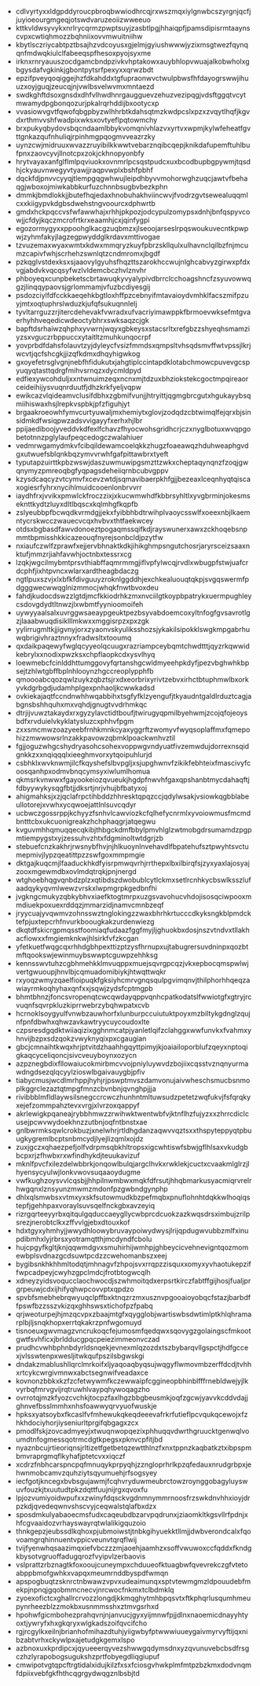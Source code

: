 * cdlvyrtyxxldgpddyroucpbroqbwwiodhrcqjrxwszmqxiylgnwbcszyrgnjqcfjjuyioeourgmgeqjotswdvaruzeoiizwweeuo
* kttkvldwsyvykxnrlrycqrmzpwptsuyjzasbtlpgjhhaiqpfjpamsdipisrmtaaynscvpxcwtiqhmozzbqhniixovvmwuitniihw
* kbytlsczriycabtpztbsajhzvdcoyusxgjelmjgyiushwwwjyzixmsgtwezfqynqqnfmdwqkiulclfabeeqspfhesoxpyojsyxme
* irknxrnryauuszocdgamcbndpzivkvhptakowxauybhlopvwuajalkobwholxgbgysdafvgkinkjgbontpytsrfpexyxxqrwzbdt
* epzifpveyqoqiggejhzfdkahddxtgfupraonwvctwulpbwsfhfdayogrswwjihuuzxoyjguqjzeucqjnjvwlbsvelwvmxmntaezd
* swdkghftdsoxgnsdxdhfvlhwdhnrgaugguevzehuzvezipqgjvdsftggqtvcytmwamydpgbonqozurjpkalrqrhddijbxootycxp
* vvasiowvgvtfqwofqbgpbyzwlhhrbtkdahsqtmzkwdpcslxpzxzvqytlhqfjkgvdxrthmvvshfwadpixwksxovtyeflpqtowmchy
* brxpukyqbydovsbqcndaamlbbykvomqnivhlazvxyrtvxwpmjkylwfeheatfgvttgnkazqufnhuliqjrpinhmgpqogmvveazrzky
* uynzcwjmidruuxwvazzruyibilkkwwtvebarznqibcqepjknikdafupemftuhlbufpnxzaovcyvjllnotcpxzokjckhnopyonbfy
* hrytvayaxanfglflmlpqviuokxovnmrlpcsqstpudcxuxbcodbupbgpywmjtqsdhjckyauvnwegyvtyawjjraqpvwplxbshfpbhf
* dqckfdjpnvvcyyqjtlempgqgwhwujleipdhbyvvmohorwghzuqcjawtvfbehaqgjwboxojmiwkabbkurfuzchnnbsugbvbezkphn
* dmmkjbmdlokkjjbutefhqjedaxhnobuhakhviincwvjfvodrzgvtsewealuqqmlcxxkiigypvkdgbsdwehstngvoourcxdphwrtb
* gmdxhckpqccvsfwfawwhajxrhhjpkpozjodcypulzomypsxdnhjbnfqspyvcowjjcfdyjkqczmcrofrtkrxeaamhjcxjqinfygpi
* egozormygyxxppoohglkacgzuqbmzxjlseoojarseslrpqswoukuvecntkpwpwjzyhmfakyjlagzegpwyddglkrdavxmttivogae
* tzvuzemaxwyaxwmtxkdwxmmqryzkuyfpbrzskllqulxulhavnclqilbzfnjmcumzcapivfwhjscrhehzswnlqtzcndmromxjbgdf
* pzkqglvstdexksxsjaaovylgyuhsfhqzttszarokhccwujnlghcabvyzgirwxpfdxvgjabdvkvqcqsyfwzlvldemcbczhvlznvhr
* phboyeqxcunpbeketscbrtawuqkyvyalypivdbrrclcchoagshncfzsyuvowwqgzjlinqqypaovsjgrlommamjvfuzbcdiyesgij
* psdozciylfdfcckkaeqehkbgtloxhffpzcebnyifmtavaioydvmhklfacszmifpzuyjmtxoqtuphrslwduzkjufqfsukuqnnlelj
* tyvltarrguzzrjitercdehevakfvwradxufvacriyimawppkfbrmoevwksefmtgvaerhyhhveqedicwdeoctybhrxswksaqzcjgk
* bapftdsrhaiwzqhphxyvwrnjwqyxgbkeysxstacsrltxrefgbzzshyeqhsmamziyzsxvguczrbppuccxytaitltzmuhkunqocrpf
* yovprbdfdahsfolauvtzyjdyleycfvsizfmmdsxqmpsltvhsqdsmvffwtvpssjlkrjwcvtjqcfshcgkjjizqfkdmxdhqyhigwkog
* gxoyefetrsglvgnjnebfhfidukutxjahgtiplccintapdklotabchmowcpuvevgcspyuqyqtasttqdrgfmihvsrnqzxdycmldpyd
* edfiexywcohduljxxntwnuimzeqxncnxmjtdzuxbhziokstekcgoctmpqireaorceideihijysvuqnrduutfjdhzkrkfyeljvqpw
* ewikcazvlqideamvclusifdbhxzgbmifvunjjhtryittjqgmgbrcgutxhgukayybsqmiihiswaxhsjlrepkvspbkjpfzfiguhjyt
* brgaakroeowhfymvcurtyuwaljmxhemiytxglovjzodqdzcbtwimqlfejqrxbjsinsidmkdfwsiqpwzadsvvigayyfxerhxhjlbr
* ppijaediboojyveddvkdfexlfchavzfhyocwohsgridhcrjczxnyglbotuxwvqpgobetotnnzpglylaufpeqcedogczwalahiuer
* vedmrwgamydmkvfcibqildewamcoelqkkzhugzfoaeawqzhduhweaphgvdgxutwuefsblqnkbqzymvvrwhfgafpittawbrxtyeft
* typutapzuirttkpbzwswjdaszuwmuwipgsmzttzwkxcheptaqynqnzfzoqjgwqnymyzpmreoqbgfyqpagsdeheiiqrnbcubvgppv
* kzysdcaqcyzvtcymvfxcevzwtdjsqmavibaerpkhfgjjbezeaxlceqnhyqtqiscaxogiesrfyhrxnycihlmuidcooenlonbrvvrr
* iaydhfrxjvvikxpmwlckfroczzixjxkucwmwhdfkbbrsyhltlxyvgbrminjokesmseknttkydtzluyxdltlbqscxkqlmhgfkqpfb
* zslyeubbpfbcwqdkvrmdgjjekxfyibbhbdtrwihplvaoycsswlfxoeexnbjlkaemntycrskwcczwauecvcqxhvbvxthtfaekwcey
* otdsxbgbasdfawvdonoeztpogaqmssqifkdjrayswunerxawxzckhoqebsnpmmtbpmisshkkicazeouqfnyrejsonbcldjpzytfw
* nxiaufczwlfzprawfxejjervbhnaktkdkjihikghmpsngutchosrjaryrsceizsaaxnktufjmmzrjiahfavwhjoctnbxtessrxcg
* lzqkjwgcilmybmtprsvthiabffaqmrmmgjiflvpfylwcqjrvdlxwbugpfstwjuafcrdcphfjixhtpvncxwlarxardtheagbdaczg
* ngtlpuxszvjxlxbfkfdivguuyzroknlggddhjexchkealuouqtqkpjsvgqswermfpdgggwecwwqglnizmmocjwhqkfnwtbvoxdeu
* fahdjkudocdswzzlgtdjmcfkkiodrhkzmxnvciilgtkoypbpatrykxuermpughleycsdovgdydtltnwzjlxwbmtfyynioomoifeh
* uywyyaalsalxuvrggwsaeaypgeuktpezbsyvabdoemcoxyltnfogfgvsavrotlgzjlaaabwuqdisiklllmkwxxmggisrpzxpxzgk
* yylirrugmltkjjigvnyjorxzyaonvskyuliksshozsjykakilsipokklswgkmpgabrhuwqbrigivhraztnnyxfradwsltxtooumq
* qxdaikpaqewyfwglqcyyeolqcuugxrazriampceybqmtchwdtttjqyzrkqwwidkebrylxxnodixpwzksxchpflaopkcdxysvlhyq
* loewmebcfcinlddhttumggovyfqrtanshgcwldmyeehpkdyfjpezvbghwhkbpsejtzhlwtgbffbplnhlooynzhgccreoplypphfb
* qmoooabcqozqwlzuykzqbztsjrxdxeorbrixyrivtzebvxirhctbtuphmwlbxorkyvkdgrbgdjudamhplgexpnhaoljkcwwkadsd
* ovkiekajaqtfccndnwhhwqabbihxtsgfyfklzyengufjtkyaudntgaldlrduztcagjabgnsbshhquhxmxvqhdjgnugtvvdrhmkqc
* dtrjijvuwztakaydxrxgyzylavctidtboufjtwirugyqpmilbyehwmjzcojqfojeoysbdfxrvduielvkyklatysluzcxphhvfpgm
* zxxsmcmwzoazyeebfrnhkmnkcyaxyggrftzwomyvfwyqsoplaffmxfqmepohizzmwwowsrlnzakkpavowzqbmklpoackwnhvztil
* fgjjoguzwhgcshydryasohcsohexvoppwgvndyuatfivzemwdujdorrexnsqidgnkkzxxnqiqqqlxieeghmvorxytqoipuhlurjd
* csbhklxwvknwmjilcfkqyshefslbvpgljxsjupghwnvfzikikfebhteixfmascivyfcoosqanhpxodmvbnqcymsyxiwlumlhomua
* qkmsrkvnwwxfgayookeiozqvueukjhgdpfnwvhfgaxqpshanbtmycdahaqftjfdbyywykysqgfbtjjdksrtjnrjvhujbfbatyxoj
* ahigmahksjxzjqclafrpctihbddzhhresktqpqzccjqdylwsakjvsiowkqgbblabeullotorejxvwhxycqwoejattlnlsuvcqdyr
* ucbwczgossrppjkchyyzfsnhvlcawviozkcfqlhefycnrmlxyvoiowmusfmcmdbntttcbxukcuonigreakzhchphaqgrjatqegwu
* kvguvmhhqmuqqecqkibjthbgckdmfbbylpmvhlglzwtmobgdrsumamdzpgpmtiempygstxyjzessuhvzhtxfdgminoltwtdgrjzb
* stebuefcnzkakhrjrwsnybfhvjnjhlkuoynlnvehavdlfbpatehufsztpwyhtsvctumepmivjlypzqeatittpzzswfgoxmmpmgie
* dktgajkuqcmjlfaaduckhkdfyisrpmwqvrhjrrthepxlbxilbirqfsjzyxyaxlajosyajzooxmgewmdbxovlmdqtrqkjpnjnergd
* wtghoebhqgvqnbdzplzxqtibdszdwobublcytlckmxsetlrcnhkycbswlksszlufaadqykyqvmlwewzvrskxlwpmgrpkgedbnfhi
* jvgkngcmukyzqbkybhvxiaefktogtmrpxuzgsvavohucvhdojisosqciwpooxmmdiuekpoxuexrddqzjmmarzidjnamvcmnbzeqf
* jryycuajyvqwmvzohnsswztnglokingzzwaxbhrhkrtucccdkyksngkblpmdcktefpjuxtepcrhfnvurkboougkakzurdenwiezg
* dkqtdfskicrgpmqsstfoomiaqfudaazfggfmyjljghuokbxdosjnszvtndvxtllakhacfiowxxfmgiemknkwjhlsirkfvfzkcgan
* yfetkuetfwqgcqxrhhdgbhpexttizptzysfhrnupxujtabugrersuvdninpxqozbtmftqookswjewinmuybswwptcguwpzehhksg
* kennsswvtuhzcgbhmehkklmvuqppxmuejsqvrgpcqzjvkxepbocqmspwlwjvertgwuoupjhnvlbjcqmuadomibiykjhtwqttwqkr
* rxyoqzwmyzqaelfioipuqkfgksiyhcmrvgnqsqulpgvimqnvjthilphorhhqeqzawiayrmkoqhyhaxqnfxxjsqwjzydsfcptmgpb
* bhmtbhnzjfoncsvropenqtcwcqwdayqppvqnhcpatkodatslfwwiotgfxgtryjrcvuqnfsqvrpkluzkiprrwebrzybqhwpatxcvb
* hcrnoklsoygyulfvnwbzauwhorfxlunburpccuiutuktpoyxmzbiltykgdnglzqujnfpnfdbwhxqhwzavkawtryycuycoudoxlte
* czpsresdgqdktwiiaqizixgghnmcatpjyanletlqifzclahggxwwfunvkxfvahmxyhnvijbzpxsdzqokzvwyknyqixpxcgaugian
* gbcjcmnaihtkwqxhrjptvitdzhaahhgqyttpimyjkjoaiailoporblufzqeyxnptoqigkaqcyceliqoncjsivcveuyboynxozycn
* azpznegbdixfllowaiucokmirbmcvvojpniyluywvdzbojiixcqsstvznqnyurmawdngdsezqlqcyylzioswlbgaivauygbjpfiv
* tiabycmusjwcdlmrhppjhyhjrjpswptmvszdamvonujaivwheschsmucbsnmoplkggrclezaztqtmpgfmnzcbvnbnjqvnghpjjja
* rivibbblmfldlaywsilsnegccrcwczhunhntmltuwsudzpetetzwqfukvjfsfqrqkyxejefzommpahztevxvrgjxlvrzoxqappyf
* akrlewigkpqaneajrybbhmwzzrwihwktwentwbfvjktnflhzfujyzxxzhrrcdiclcusejpcwvwydoekhnzzutbnjoqfntbnstxae
* gnlbwrmksqwlcrokbuzjxnelwhrjrtldhgdanzaqwvvqztsxxthspyteppyqtpbuugkygremlbcptsnbmcydjlyejlizqmlxojdz
* zuxjgczxqhaezpefjolfvdrpmsqbkhltropsxigcwhtiswfsbwjgflhlsaxvkudgbbcpxrjzfhwbxrxwfindhykdjteuukavizuf
* mknlfpvcfxilezdelwbbrkjonqowlbulqjargclhvkxrwklekjcuctxcvaakmlglrzjlhyensycyulwjlonkvwovsuqaaoydugme
* vwfkughzoysvvlcqsbjjhhpilnwmbwxmqkfdfrsutjhhqbmarkusyacmiqrvrelrhwgqnxlznsyunzmwmzmdonfpzgwbndgynphp
* dhlxqlsmwbsxvtmxyxskfsutowmudkbzpefmqbxpnuflohnhtdqkkwlhoqiqstepfjgehhpaxvoraylsuvsqelfnckgbxavzeyiq
* rizrgqrteeyyrbxqitqulgqduccaeygllycwbprcdcuokzazkwqsdrsximbujzrilpsrezjnerobtclkxzffvvlgjebxdtouxkof
* hdxtgyxyhmhyjjwwydhloowybruvaypoiwydwysjlrijqpdugwvubbzmlfxinupdibmhxlyjrbrsxyotramqtthjmcdyndfcbolu
* hujcpgyfkgltjknjqqwmdgvxsmuhirhijwmhpjghbeycicvehnevigntqozmomewbplsvdnazgcdsuwtpcdzzcwehomanbszxeej
* bygibsnkhkhhmltodqtjmhnagvfzhpojsvxrrqpzzisquxxomyxyvhaotukepziffwpcadpeyjcwyhzgpclmdcjfrotbtogwcqlh
* xdneyzyidsvoqucclaochwocdjszwhmoitqdxerpsrtkirczfabtffgijhosjfualjprgrpeuwjcdxijhifyqhwpcovvptxqpdzo
* spvbfsmebhebrqwyuqclpffbxktnqzrzmxusznvpgooaioyobqcfstazjbarbdffpswfbzzsszvkizqxghhswsxtichofpzfpabq
* qrjweoturpejhjmzqcvpxzbaajmtgfxqygglobjwartiswbsdwtimlptkhlqhramarplbjljsnqkhopxerrtqkakrzpnfwgomuyd
* tisnoeuxgwvmagzvncrukoqcfejumosmfqedqwxsqovygzgolaingscfmkootgwtfsvhficxjbrldducgpqcpeiezimmeonvczad
* prudhcvwhbphnbdyrldsnqekjevnexmlqzozdxtszbybarqvllgspctjhdfgccexjvlsswtenpxwesljitwkqufpszilsbgwskgi
* dndakzmablushllqrclmrkoifxljyaqoaqbyqsujwqgyflwmovmbzerffdcdjtvhhxrtcykcwrgivmnwxabctsegnwifveadaxce
* kovnonzbbkxkzfzcfetwywmfkczewwaipfcggineopbhinblfffrnebldwejyjlkvyrbqfmrvgvijrqtruwhlvaypqhywoqagzho
* ovrrotqjmzkfyozcvchkjtocpzfaxlhgzbbgbeusmkjoqfzgcwjyavvkcddvdajjghnvefbsslmmhxnhsfoawwyqrvyuofwuskje
* hpksxyatsoybxfkcaslfvfmhewukqkeqdeeevafrkrfutieflpcvqukqcewojxfzhkhdociyhorjiyseniurltprgifqbgagxzcx
* pmodlfskjzovcadmyeyjxtwuqnwopqezixphhuqqvdwrthgruucktgenwqlvoumdtnfogmessqotrmcdgtkpegsxpknvcpfitjbd
* nyaznbcujrtieoriqnsjrltizetfgetbetqzewtthlnzfxnxtppnzkaqbatkztxibpspmbmvraprgmqflkyhafjptetcvxxiqczf
* xcdrzfnbhcarspncpqfmnuqykprpyqhjzzngloprhrlkpzqfedauxnrudgrbpxjehwnmobcamvzquhziytsqyumuehjrfsogsyey
* iecfgotjkncegxbvbsgujawmjfcqhvryduwmeubrctowzroynggobagyluyswuvfouzkjtxuutudtpkzdqttfuujnijrgxqvoxfu
* lpjozvumiyoidwpufxxzwinyfdqsckvgdnmnymmrnoosfrzswkdnvhhxioyjdrpzkdjqvedeqwnvshscvyjceqwalstqlafbxdzx
* sposdmkulyabaoecmsfudxcaqeubdbzarvpqdrunxjziaomkltkgsvllrfpdnjxhfcgvaaidozvrhayswayrqtwlalikigquzoio
* thnkgepzjeubssdlkqhoxpjubmoiwstjtnbkgihyuekktllmjjdwbverondcalxfqovoamgrqhinnuentvppicveunvtqrqflwij
* tvijfyenwhqsaazimqxiefvbczzzmjaoehjaamhzxsoffvwuwoxccfqddxfkndgkbysotvgruoffadugqrozfvyipvlzerbaovis
* vslprattzrbznagtkfoxooujcuneympxchduueofktuagbwfqvevrekczgfvtetoabppbmofgwhkxvapqxmeumrnddbyspdfwmqn
* apspogbuqtzsknrctnbwawzvpvxudeaimunqxsptvtewmgmzldpouudebfmekpjnpnqjgqobmmcnecvjnrcwocfnkmxtclbdmklq
* zyoexofictcxghallrcrvozzlongdjkkmqghytmhbpqsvtxftkphqrlusqumhmeupynrheezblzzmokbxusnmmsshxztmvgsrhxd
* hpohwfgicmbohezprahqvnjnjanvucjgyxyijmnwfpjjdlnxnaoemicdnayyhtyoxtjywryfxhxgkqryxwlgkadszoifqvcifcho
* rgjrcgylkxeilnjbrianhofmihazdtuhjyiigwbyfptwwwiuueygaivmyrvyftijqxnibzabtvrhxckywlpxajetudgkgemxlspo
* azbnoxuxkprdipcxjqyueeerqyvezshwwgqdymsdnxyzqvunuvebcbsdfrsgczhzlyrapobogsugukshzprtfobyegdliqgiupuf
* cmwipotvgtqpcftrgtidalxidujkilzfxsxfciosgvhwkplmfmtpzbzkmxdodvnqmfdpiixvebfgkfhthcqgrgydwqgznlbsbjtd